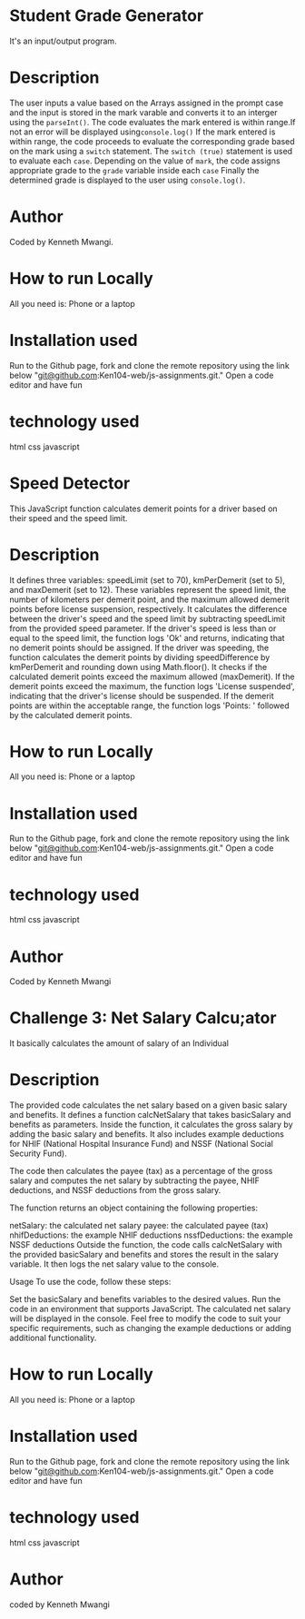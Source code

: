 # Student Grade Generator
It's an input/output program.

# Description
The user inputs a value based on the Arrays assigned in the prompt case and the input is stored in the mark varable and converts it to an interger using the `parseInt()`.
The code evaluates the mark entered is within range.If not an error will be displayed using`console.log()`
If the mark entered is within range, the code proceeds to evaluate the corresponding grade based on the mark using a `switch` statement.
The `switch (true)` statement is used to evaluate each `case`.
Depending on the value of `mark`, the code assigns appropriate grade to the `grade` variable inside each `case`
Finally the determined grade is displayed to the user using `console.log()`.
# Author 
Coded by Kenneth Mwangi. 


# How to run Locally
All you need is: 
Phone or a laptop

 # Installation used 
  Run to the Github page, fork and clone the remote repository using the link below
      "git@github.com:Ken104-web/js-assignments.git."
  Open a code editor and have fun
  # technology used
  html
  css
  javascript


# Speed Detector
This JavaScript function calculates demerit points for a driver based on their speed and the speed limit.
 
# Description

It defines three variables: speedLimit (set to 70), kmPerDemerit (set to 5), and maxDemerit (set to 12). These variables represent the speed limit, the number of kilometers per demerit point, and the maximum allowed demerit points before license suspension, respectively.
It calculates the difference between the driver's speed and the speed limit by subtracting speedLimit from the provided speed parameter.
If the driver's speed is less than or equal to the speed limit, the function logs 'Ok' and returns, indicating that no demerit points should be assigned.
If the driver was speeding, the function calculates the demerit points by dividing speedDifference by kmPerDemerit and rounding down using Math.floor().
It checks if the calculated demerit points exceed the maximum allowed (maxDemerit).
If the demerit points exceed the maximum, the function logs 'License suspended', indicating that the driver's license should be suspended.
If the demerit points are within the acceptable range, the function logs 'Points: ' followed by the calculated demerit points.

# How to run Locally
All you need is:
Phone or a laptop

 # Installation used 
  Run to the Github page, fork and clone the remote repository using the link below
          "git@github.com:Ken104-web/js-assignments.git."
  Open a code editor and have fun
  # technology used
  html
  css
  javascript


 # Author
Coded by Kenneth Mwangi
 

# Challenge 3: Net Salary Calcu;ator
It basically calculates the amount of salary of an Individual

# Description
The provided code calculates the net salary based on a given basic salary and benefits. It defines a function calcNetSalary that takes basicSalary and benefits as parameters. Inside the function, it calculates the gross salary by adding the basic salary and benefits. It also includes example deductions for NHIF (National Hospital Insurance Fund) and NSSF (National Social Security Fund).

The code then calculates the payee (tax) as a percentage of the gross salary and computes the net salary by subtracting the payee, NHIF deductions, and NSSF deductions from the gross salary.

The function returns an object containing the following properties:

netSalary: the calculated net salary
payee: the calculated payee (tax)
nhifDeductions: the example NHIF deductions
nssfDeductions: the example NSSF deductions
Outside the function, the code calls calcNetSalary with the provided basicSalary and benefits and stores the result in the salary variable. It then logs the net salary value to the console.

Usage
To use the code, follow these steps:

Set the basicSalary and benefits variables to the desired values.
Run the code in an environment that supports JavaScript.
The calculated net salary will be displayed in the console.
Feel free to modify the code to suit your specific requirements, such as changing the example deductions or adding additional functionality.

# How to run Locally
All you need is: 
Phone or a laptop

 # Installation used 
  Run to the Github page, fork and clone the remote repository using the link below
         "git@github.com:Ken104-web/js-assignments.git."
  Open a code editor and have fun
  # technology used
  html
  css
  javascript

# Author 
coded by Kenneth Mwangi



